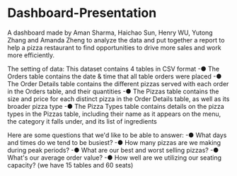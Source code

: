 # Dashboard-Presentation
A dashboard made by Aman Sharma, Haichao Sun, Henry WU, Yutong Zhang and  Amanda Zheng to analyze the data and put together a report to help a pizza restaurant to find opportunities to drive more sales and work more efficiently.

The setting of data:
This dataset contains 4 tables in CSV format
-● The Orders table contains the date & time that all table orders were placed
-● The Order Details table contains the different pizzas served with each order in the Orders table, and their quantities
-● The Pizzas table contains the size and price for each distinct pizza in the Order Details table, as well as its broader pizza type
-● The Pizza Types table contains details on the pizza types in the Pizzas table, including their name as it appears on the menu, the category it falls under, and its 
list of ingredients

Here are some questions that we'd like to be able to answer:
-● What days and times do we tend to be busiest?
-● How many pizzas are we making during peak periods?
-● What are our best and worst selling pizzas?
-● What's our average order value?
-● How well are we utilizing our seating capacity? (we have 15 tables and 60 seats)
